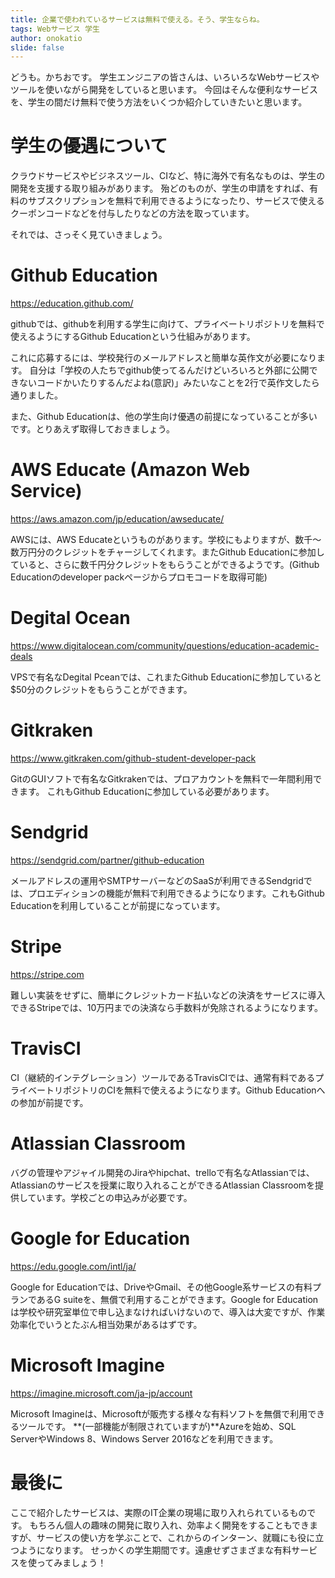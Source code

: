 ```yaml
---
title: 企業で使われているサービスは無料で使える。そう、学生ならね。
tags: Webサービス 学生
author: onokatio
slide: false
---
```

どうも。かちおです。
学生エンジニアの皆さんは、いろいろなWebサービスやツールを使いながら開発をしていると思います。
今回はそんな便利なサービスを、学生の間だけ無料で使う方法をいくつか紹介していきたいと思います。

# 学生の優遇について

クラウドサービスやビジネスツール、CIなど、特に海外で有名なものは、学生の開発を支援する取り組みがあります。
殆どのものが、学生の申請をすれば、有料のサブスクリプションを無料で利用できるようになったり、サービスで使えるクーポンコードなどを付与したりなどの方法を取っています。

それでは、さっそく見ていきましょう。

# Github Education

https://education.github.com/

githubでは、githubを利用する学生に向けて、プライベートリポジトリを無料で使えるようにするGithub Educationという仕組みがあります。

これに応募するには、学校発行のメールアドレスと簡単な英作文が必要になります。
自分は「学校の人たちでgithub使ってるんだけどいろいろと外部に公開できないコードかいたりするんだよね(意訳)」みたいなことを2行で英作文したら通りました。

また、Github Educationは、他の学生向け優遇の前提になっていることが多いです。とりあえず取得しておきましょう。

# AWS Educate (Amazon Web Service)

https://aws.amazon.com/jp/education/awseducate/

AWSには、AWS Educateというものがあります。学校にもよりますが、数千〜数万円分のクレジットをチャージしてくれます。またGithub Educationに参加していると、さらに数千円分クレジットをもらうことができるようです。(Github Educationのdeveloper packページからプロモコードを取得可能)

# Degital Ocean

https://www.digitalocean.com/community/questions/education-academic-deals

VPSで有名なDegital Pceanでは、これまたGithub Educationに参加していると$50分のクレジットをもらうことができます。

# Gitkraken

https://www.gitkraken.com/github-student-developer-pack

GitのGUIソフトで有名なGitkrakenでは、プロアカウントを無料で一年間利用できます。
これもGithub Educationに参加している必要があります。

# Sendgrid

https://sendgrid.com/partner/github-education

メールアドレスの運用やSMTPサーバーなどのSaaSが利用できるSendgridでは、プロエディションの機能が無料で利用できるようになります。これもGithub Educationを利用していることが前提になっています。

# Stripe

https://stripe.com

難しい実装をせずに、簡単にクレジットカード払いなどの決済をサービスに導入できるStripeでは、10万円までの決済なら手数料が免除されるようになります。

# TravisCI

CI（継続的インテグレーション）ツールであるTravisCIでは、通常有料であるプライベートリポジトリのCIを無料で使えるようになります。Github Educationへの参加が前提です。

# Atlassian Classroom

バグの管理やアジャイル開発のJiraやhipchat、trelloで有名なAtlassianでは、Atlassianのサービスを授業に取り入れることができるAtlassian Classroomを提供しています。学校ごとの申込みが必要です。

# Google for Education

https://edu.google.com/intl/ja/

Google for Educationでは、DriveやGmail、その他Google系サービスの有料プランであるG suiteを、無償で利用することができます。Google for Educationは学校や研究室単位で申し込まなければいけないので、導入は大変ですが、作業効率化でいうとたぶん相当効果があるはずです。

# Microsoft Imagine

https://imagine.microsoft.com/ja-jp/account

Microsoft Imagineは、Microsoftが販売する様々な有料ソフトを無償で利用できるツールです。
**(一部機能が制限されていますが)**Azureを始め、SQL ServerやWindows 8、Windows Server 2016などを利用できます。

# 最後に

ここで紹介したサービスは、実際のIT企業の現場に取り入れられているものです。
もちろん個人の趣味の開発に取り入れ、効率よく開発をすることもできますが、サービスの使い方を学ぶことで、これからのインターン、就職にも役に立つようになります。
せっかくの学生期間です。遠慮せずさまざまな有料サービスを使ってみましょう！

